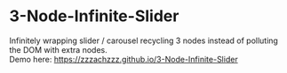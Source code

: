 # 3-Node-Infinite-Slider
Infinitely wrapping slider / carousel recycling 3 nodes instead of polluting the DOM with extra nodes.  
Demo here: https://zzzachzzz.github.io/3-Node-Infinite-Slider
